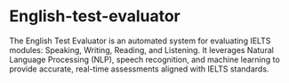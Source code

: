 # English-test-evaluator
The English Test Evaluator is an automated system for evaluating IELTS modules: Speaking, Writing, Reading, and Listening. It leverages Natural Language Processing (NLP), speech recognition, and machine learning to provide accurate, real-time assessments aligned with IELTS standards.
